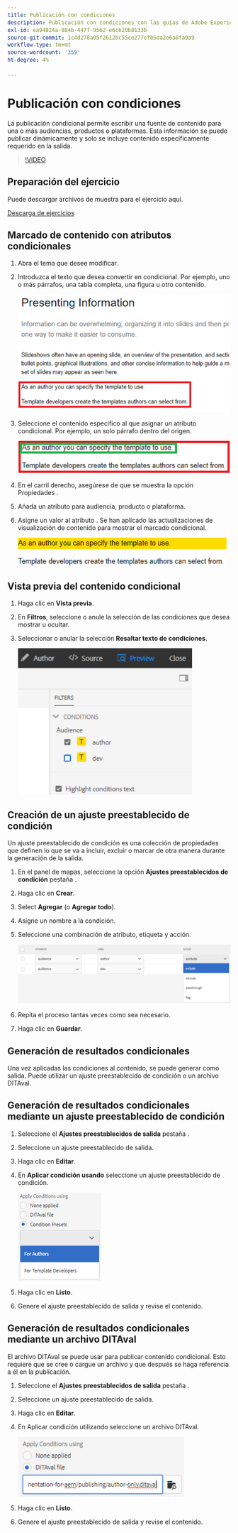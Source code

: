 ```yaml
---
title: Publicación con condiciones
description: Publicación con condiciones con las guías de Adobe Experience Manager
exl-id: ea94824a-884b-447f-9562-e6c629b8133b
source-git-commit: 1c4d278a05f2612bc55ce277efb5da2e6a0fa9a9
workflow-type: tm+mt
source-wordcount: '359'
ht-degree: 4%

---
```


# Publicación con condiciones

La publicación condicional permite escribir una fuente de contenido para una o más audiencias, productos o plataformas. Esta información se puede publicar dinámicamente y solo se incluye contenido específicamente requerido en la salida.

>[!VIDEO](https://video.tv.adobe.com/v/339041?quality=12&learn=on)

## Preparación del ejercicio

Puede descargar archivos de muestra para el ejercicio aquí.

[Descarga de ejercicios](assets/exercises/publishing-with-conditions.zip)

## Marcado de contenido con atributos condicionales

1. Abra el tema que desee modificar.

2. Introduzca el texto que desea convertir en condicional. Por ejemplo, uno o más párrafos, una tabla completa, una figura u otro contenido.

   ![Presentación de información](images/presenting-info.png)

3. Seleccione el contenido específico al que asignar un atributo condicional. Por ejemplo, un solo párrafo dentro del origen.

   ![Opción de plantilla](images/template-choice.png)

4. En el carril derecho, asegúrese de que se muestra la opción Propiedades .

5. Añada un atributo para audiencia, producto o plataforma.

6. Asigne un valor al atributo . Se han aplicado las actualizaciones de visualización de contenido para mostrar el marcado condicional.

   ![Especificar plantilla](images/specify-template.png)

## Vista previa del contenido condicional

1. Haga clic en **Vista previa**.

2. En **Filtros**, seleccione o anule la selección de las condiciones que desea mostrar u ocultar.

3. Seleccionar o anular la selección **Resaltar texto de condiciones**.

   ![Vista previa-contenido condicional](images/preview-conditional-content.png)

## Creación de un ajuste preestablecido de condición

Un ajuste preestablecido de condición es una colección de propiedades que definen lo que se va a incluir, excluir o marcar de otra manera durante la generación de la salida.

1. En el panel de mapas, seleccione la opción **Ajustes preestablecidos de condición** pestaña .

2. Haga clic en **Crear**.

3. Select **Agregar** (o **Agregar todo**).

4. Asigne un nombre a la condición.

5. Seleccione una combinación de atributo, etiqueta y acción.

   ![Create-Condition-Preset](images/create-condition-preset.png)

6. Repita el proceso tantas veces como sea necesario.

7. Haga clic en **Guardar**.

## Generación de resultados condicionales

Una vez aplicadas las condiciones al contenido, se puede generar como salida. Puede utilizar un ajuste preestablecido de condición o un archivo DITAval.

## Generación de resultados condicionales mediante un ajuste preestablecido de condición

1. Seleccione el **Ajustes preestablecidos de salida** pestaña .

2. Seleccione un ajuste preestablecido de salida.

3. Haga clic en **Editar**.

4. En **Aplicar condición usando** seleccione un ajuste preestablecido de condición.

   ![Generar-Salida condicional](images/generate-conditional-output.png)

5. Haga clic en **Listo**.

6. Genere el ajuste preestablecido de salida y revise el contenido.

## Generación de resultados condicionales mediante un archivo DITAval

El archivo DITAval se puede usar para publicar contenido condicional. Esto requiere que se cree o cargue un archivo y que después se haga referencia a él en la publicación.

1. Seleccione el **Ajustes preestablecidos de salida** pestaña .

2. Seleccione un ajuste preestablecido de salida.

3. Haga clic en **Editar**.

4. En Aplicar condición utilizando seleccione un archivo DITAval.

   ![Generate-Using-DITAval](images/generate-using-ditaval.png)

5. Haga clic en **Listo**.

6. Genere el ajuste preestablecido de salida y revise el contenido.

